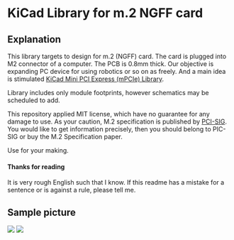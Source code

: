 # KiCad Library for m.2 NGFF card

## Explanation
This library targets to design for m.2 (NGFF) card. The card is plugged into M2 connector of a computer. The PCB is 0.8mm thick.
Our objective is expanding PC device for using robotics or so on as freely.
And a main idea is stimulated [KiCad Mini PCI Express (mPCIe) Library](https://github.com/mithro/kicad-mini-pci-express).

Library includes only module footprints, however schematics may be scheduled to add.

This repository applied MIT license, which have no guarantee for any damage to use.
As your caution, M.2 specification is published by [PCI-SIG](https://pcisig.com/).
You would like to get information precisely, then you should belong to PIC-SIG or buy the M.2 Specification paper.

Use for your making.

#### Thanks for reading
It is very rough English such that I know.
If this readme has a mistake for a sentence or is against a rule, please tell me.


## Sample picture
![](./fig/figure1.png)
![](./fig/figure2.png)
